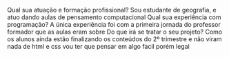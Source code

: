 Qual sua atuação e formação profissional?
Sou estudante de geografia, e atuo dando aulas de pensamento computacional
Qual sua experiência com programação?
A única experiência foi com a primeira jornada do professor formador que as aulas eram sobre
Do que irá se tratar o seu projeto?
Como os alunos ainda estão finalizando os conteúdos do 2º trimestre e não viram nada de html e css vou ter que pensar em algo facil porém legal
